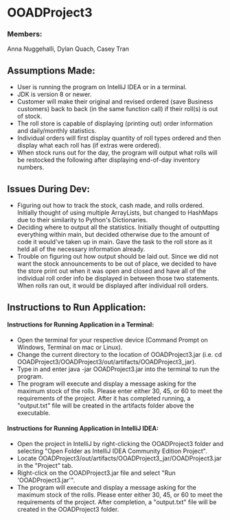 # OOADProject3

### Members:
Anna Nuggehalli, Dylan Quach, Casey Tran

## Assumptions Made:
- User is running the program on IntelliJ IDEA or in a terminal.
- JDK is version 8 or newer.
- Customer will make their original and revised ordered (save Business customers) back to back (in the same function call) if their roll(s) is out of stock.
- The roll store is capable of displaying (printing out) order information and daily/monthly statistics.
- Individual orders will first display quantity of roll types ordered and then display what each roll has (if extras were ordered).
- When stock runs out for the day, the program will output what rolls will be restocked the following after displaying end-of-day inventory numbers.

## Issues During Dev:
- Figuring out how to track the stock, cash made, and rolls ordered. Initially thought of using multiple ArrayLists, but changed to HashMaps due to their similarity to Python's Dictionaries.
- Deciding where to output all the statistics. Initially thought of outputting everything within main, but decided otherwise due to the amount of code it would've taken up in main. Gave the task to the roll store as it held all of the necessary information already.
- Trouble on figuring out how output should be laid out. Since we did not want the stock announcements to be out of place, we decided to have the store print out when it was open and closed and have all of the individual roll order info be displayed in between those two statements. When rolls ran out, it would be displayed after individual roll orders.

## Instructions to Run Application:
#### Instructions for Running Application in a Terminal: ####
- Open the terminal for your respective device (Command Prompt on Windows, Terminal on mac or Linux).
- Change the current directory to the location of OOADProject3.jar (i.e. cd OOADProject3/OOADProject3/out/artifacts/OOADProject3_jar).
- Type in and enter java -jar OOADProject3.jar into the terminal to run the program.
- The program will execute and display a message asking for the maximum stock of the rolls. Please enter either 30, 45, or 60 to meet the requirements of the project. After it has completed running, a "output.txt" file will be created in the artifacts folder above the executable.
#### Instructions for Running Application in IntelliJ IDEA: ####
- Open the project in IntelliJ by right-clicking the OOADProject3 folder and selecting "Open Folder as IntelliJ IDEA Community Edition Project".
- Locate OOADProject3/out/artifacts/OOADProject3_jar/OOADProject3.jar in the "Project" tab.
- Right-click on the OOADProject3.jar file and select "Run 'OOADProject3.jar'".
- The program will execute and display a message asking for the maximum stock of the rolls. Please enter either 30, 45, or 60 to meet the requirements of the project. After completion, a "output.txt" file will be created in the OOADProject3 folder.
